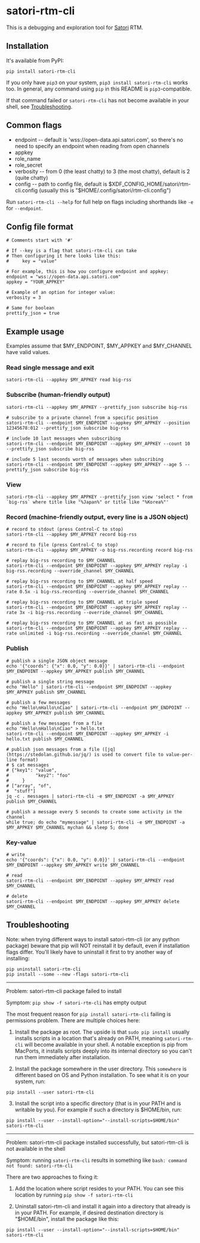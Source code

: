 
satori-rtm-cli
==============

This is a debugging and exploration tool for [Satori](https://www.satori.com) RTM.

Installation
------------

It's available from PyPI:

```
pip install satori-rtm-cli
```

If you only have `pip3` on your system, `pip3 install satori-rtm-cli` works too.
In general, any command using `pip` in this README is `pip3`-compatible.

If that command failed or `satori-rtm-cli` has not become available in your
shell, see [Troubleshooting](#troubleshooting).

Common flags
------------

* endpoint -- default is 'wss://open-data.api.satori.com', so there's no need to specify an endpoint when reading from open channels
* appkey
* role_name
* role_secret
* verbosity -- from 0 (the least chatty) to 3 (the most chatty), default is 2 (quite chatty)
* config -- path to config file, default is $XDF_CONFIG_HOME/satori/rtm-cli.config (usually this is "$HOME/.config/satori/rtm-cli.config")

Run `satori-rtm-cli --help` for full help on flags including shorthands like `-e` for `--endpoint`.

Config file format
------------------

```
# Comments start with '#'

# If --key is a flag that satori-rtm-cli can take
# Then configuring it here looks like this:
#     key = "value"

# For example, this is how you configure endpoint and appkey:
endpoint = "wss://open-data.api.satori.com"
appkey = "YOUR_APPKEY"

# Example of an option for integer value:
verbosity = 3

# Same for boolean
prettify_json = true
```

Example usage
-------------

Examples assume that $MY_ENDPOINT, $MY_APPKEY and $MY_CHANNEL have valid values.

### Read single message and exit

```
satori-rtm-cli --appkey $MY_APPKEY read big-rss
```

### Subscribe (human-friendly output)

```
satori-rtm-cli --appkey $MY_APPKEY --prettify_json subscribe big-rss
```

```
# subscribe to a private channel from a specific position
satori-rtm-cli --endpoint $MY_ENDPOINT --appkey $MY_APPKEY --position 12345678:012 --prettify_json subscribe big-rss
```

```
# include 10 last messages when subscribing
satori-rtm-cli --endpoint $MY_ENDPOINT --appkey $MY_APPKEY --count 10 --prettify_json subscribe big-rss
```

```
# include 5 last seconds worth of messages when subscribing
satori-rtm-cli --endpoint $MY_ENDPOINT --appkey $MY_APPKEY --age 5 --prettify_json subscribe big-rss
```

### View

```
satori-rtm-cli --appkey $MY_APPKEY --prettify_json view 'select * from `big-rss` where title like "%Japan%" or title like "%Korea%"'
```

### Record (machine-friendly output, every line is a JSON object)

```
# record to stdout (press Control-C to stop)
satori-rtm-cli --appkey $MY_APPKEY record big-rss

# record to file (press Control-C to stop)
satori-rtm-cli --appkey $MY_APPKEY -o big-rss.recording record big-rss

# replay big-rss recording to $MY_CHANNEL
satori-rtm-cli --endpoint $MY_ENDPOINT --appkey $MY_APPKEY replay -i big-rss.recording --override_channel $MY_CHANNEL

# replay big-rss recording to $MY_CHANNEL at half speed
satori-rtm-cli --endpoint $MY_ENDPOINT --appkey $MY_APPKEY replay --rate 0.5x -i big-rss.recording --override_channel $MY_CHANNEL

# replay big-rss recording to $MY_CHANNEL at triple speed
satori-rtm-cli --endpoint $MY_ENDPOINT --appkey $MY_APPKEY replay --rate 3x -i big-rss.recording --override_channel $MY_CHANNEL

# replay big-rss recording to $MY_CHANNEL at as fast as possible
satori-rtm-cli --endpoint $MY_ENDPOINT --appkey $MY_APPKEY replay --rate unlimited -i big-rss.recording --override_channel $MY_CHANNEL
```


### Publish

```
# publish a single JSON object message
echo '{"coords": {"x": 0.0, "y": 0.0}}' | satori-rtm-cli --endpoint $MY_ENDPOINT --appkey $MY_APPKEY publish $MY_CHANNEL

# publish a single string message
echo "Hello" | satori-rtm-cli --endpoint $MY_ENDPOINT --appkey $MY_APPKEY publish $MY_CHANNEL

# publish a few messages
echo "Hello\nHallo\nCiao" | satori-rtm-cli --endpoint $MY_ENDPOINT --appkey $MY_APPKEY publish $MY_CHANNEL

# publish a few messages from a file
echo "Hello\nHallo\nCiao" > hello.txt
satori-rtm-cli --endpoint $MY_ENDPOINT --appkey $MY_APPKEY -i hello.txt publish $MY_CHANNEL

# publish json messages from a file ([jq](https://stedolan.github.io/jq/) is used to convert file to value-per-line format)
# $ cat messages
# {"key1": "value",
#          "key2": "foo"
#     }
# ["array", "of",
#  "stuff"]
jq -c . messages | satori-rtm-cli -e $MY_ENDPOINT -a $MY_APPKEY publish $MY_CHANNEL

# publish a message every 5 seconds to create some activity in the channel
while true; do echo "mymessage" | satori-rtm-cli -e $MY_ENDPOINT -a $MY_APPKEY $MY_CHANNEL mychan && sleep 5; done
```

### Key-value

```
# write
echo '{"coords": {"x": 0.0, "y": 0.0}}' | satori-rtm-cli --endpoint $MY_ENDPOINT --appkey $MY_APPKEY write $MY_CHANNEL

# read
satori-rtm-cli --endpoint $MY_ENDPOINT --appkey $MY_APPKEY read $MY_CHANNEL

# delete
satori-rtm-cli --endpoint $MY_ENDPOINT --appkey $MY_APPKEY delete $MY_CHANNEL
```

Troubleshooting
---------------

Note: when trying different ways to install satori-rtm-cli (or any python package)
      beware that pip will NOT reinstall it by default, even if installation flags differ.
      You'll likely have to uninstall it first to try another way of installing:

```
pip uninstall satori-rtm-cli
pip install --some --new -flags satori-rtm-cli
```

---

Problem: satori-rtm-cli package failed to install

Symptom: `pip show -f satori-rtm-cli` has empty output

The most frequent reason for `pip install satori-rtm-cli` failing is permissions problem.
There are multiple choices here:

1. Install the package as root. The upside is that `sudo pip install` usually
   installs scripts in a location that's already on PATH, meaning
   `satori-rtm-cli` will become available in your shell. A notable exception
   is pip from MacPorts, it installs scripts deeply into its internal directory
   so you can't run them immediately after installation.

2. Install the package somewhere in the user directory. This `somewhere` is different
   based on OS and Python installation. To see what it is on your system, run:

```
pip install --user satori-rtm-cli
```

3. Install the script into a specific directory (that is in your PATH and is writable by you).
   For example if such a directory is $HOME/bin, run:

```
pip install --user --install-option="--install-scripts=$HOME/bin" satori-rtm-cli
```

---

Problem: satori-rtm-cli package installed successfully, but satori-rtm-cli is
         not available in the shell

Symptom: running `satori-rtm-cli` results in something like `bash: command
         not found: satori-rtm-cli`

There are two approaches to fixing it:

1. Add the location where script resides to your PATH. You can see this location
   by running `pip show -f satori-rtm-cli`

2. Uninstall satori-rtm-cli and install it again into a directory that already
   is in your PATH. For example, if desired destination directory is "$HOME/bin",
   install the package like this:

```
pip install --user --install-option="--install-scripts=$HOME/bin" satori-rtm-cli
```
